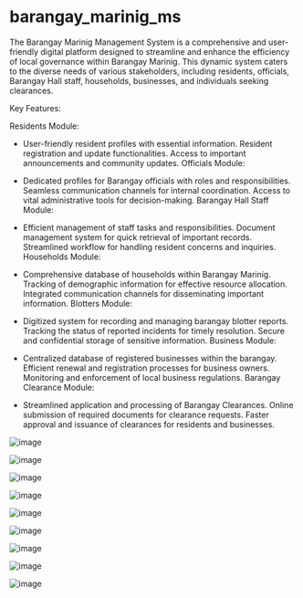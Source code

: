 # barangay_marinig_ms


The Barangay Marinig Management System is a comprehensive and user-friendly digital platform designed to streamline and enhance the efficiency of local governance within Barangay Marinig. This dynamic system caters to the diverse needs of various stakeholders, including residents, officials, Barangay Hall staff, households, businesses, and individuals seeking clearances.

Key Features:

Residents Module:

- User-friendly resident profiles with essential information.
Resident registration and update functionalities.
Access to important announcements and community updates.
Officials Module:

- Dedicated profiles for Barangay officials with roles and responsibilities.
Seamless communication channels for internal coordination.
Access to vital administrative tools for decision-making.
Barangay Hall Staff Module:

- Efficient management of staff tasks and responsibilities.
Document management system for quick retrieval of important records.
Streamlined workflow for handling resident concerns and inquiries.
Households Module:

- Comprehensive database of households within Barangay Marinig.
Tracking of demographic information for effective resource allocation.
Integrated communication channels for disseminating important information.
Blotters Module:

- Digitized system for recording and managing barangay blotter reports.
Tracking the status of reported incidents for timely resolution.
Secure and confidential storage of sensitive information.
Business Module:

- Centralized database of registered businesses within the barangay.
Efficient renewal and registration processes for business owners.
Monitoring and enforcement of local business regulations.
Barangay Clearance Module:

- Streamlined application and processing of Barangay Clearances.
Online submission of required documents for clearance requests.
Faster approval and issuance of clearances for residents and businesses.

![image](https://user-images.githubusercontent.com/83743108/225052646-64c36dca-7161-4868-82f3-fb2458378fb1.png)

![image](https://user-images.githubusercontent.com/83743108/225052750-6d9b056e-9194-4497-952e-74fd991f59ee.png)

![image](https://user-images.githubusercontent.com/83743108/225064177-97090233-88f7-400b-95dd-c5670d8989e0.png)

![image](https://user-images.githubusercontent.com/83743108/225053483-d2a2b014-f491-4072-916d-ad0b90130f51.png)

![image](https://user-images.githubusercontent.com/83743108/225057008-11f00c1e-cf97-47d3-97d7-b3ffc9e11307.png)

![image](https://user-images.githubusercontent.com/83743108/225057438-a5d92016-23ee-44a6-8610-e45e6893b6cd.png)

![image](https://user-images.githubusercontent.com/83743108/225057711-ab9bfffd-4308-4db9-8b33-14559363c8ff.png)

![image](https://user-images.githubusercontent.com/83743108/225053711-69ff638c-fa8d-4d48-ae11-c7441e7e2e81.png)

![image](https://user-images.githubusercontent.com/83743108/225056430-70718942-e001-47ab-a8d8-6c043b5b0274.png)

